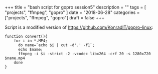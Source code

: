 +++
title = "bash script for gopro session5"
description = ""
tags = [
    "projects",
    "ffmpeg",
    "gopro"
]
date = "2018-06-28"
categories = ["projects",
              "ffmpeg",
              "gopro"]
draft = false 
+++

Script is a modified version of https://github.com/KonradIT/gopro-linux:

    function convert(){
        for i in *.MP4;
          do name=`echo $i | cut -d'.' -f1`;
          echo $name;
          ffmpeg -i $i -strict -2 -vcodec libx264 -crf 20 -s 1280x720 $name.mp4
        done
    }
